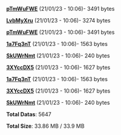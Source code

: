 [**pTmWuFWE**](/data/pTmWuFWE.txt) (21/01/23 - 10:06)- 3491 bytes

[**LvbMyXru**](/data/LvbMyXru.txt) (21/01/23 - 10:06)- 3274 bytes

[**pTmWuFWE**](/data/pTmWuFWE.txt) (21/01/23 - 10:06)- 3491 bytes

[**1a7Fq3nT**](/data/1a7Fq3nT.txt) (21/01/23 - 10:06)- 1563 bytes

[**SkUWrNmt**](/data/SkUWrNmt.txt) (21/01/23 - 10:06)- 240 bytes

[**3XYccDX5**](/data/3XYccDX5.txt) (21/01/23 - 10:06)- 1627 bytes

[**1a7Fq3nT**](/data/1a7Fq3nT.txt) (21/01/23 - 10:06)- 1563 bytes

[**3XYccDX5**](/data/3XYccDX5.txt) (21/01/23 - 10:06)- 1627 bytes

[**SkUWrNmt**](/data/SkUWrNmt.txt) (21/01/23 - 10:06)- 240 bytes

**Total Datas**: 5647

**Total Size**: 33.86 MB / 33.9 MB